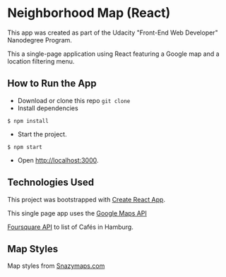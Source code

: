 # Neighborhood Map (React)

This app was created as part of the Udacity "Front-End Web Developer" Nanodegree Program.


This a single-page application using React featuring a Google map and a location filtering menu.

## How to Run the App

- Download or clone this repo `git clone`
- Install dependencies 
```
$ npm install
```
- Start the project. 
```
$ npm start
```
- Open [http://localhost:3000](http://localhost:3000).

## Technologies Used
This project was bootstrapped with [Create React App](https://github.com/facebookincubator/create-react-app).

This single page app uses the [Google Maps API](https://cloud.google.com/maps-platform/maps/)

[Foursquare API](https://developer.foursquare.com/serve) to list of Cafés in Hamburg.

## Map Styles
Map styles from [Snazymaps.com](https://snazzymaps.com/style/223221/halogallery-map-style)
